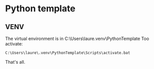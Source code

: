 # Python template

## VENV

The virtual environment is in  C:\Users\laure\.venv\PythonTemplate
Too activate:

    C:\Users\laure\.venv\PythonTemplate\Scripts\activate.bat

That's all.

